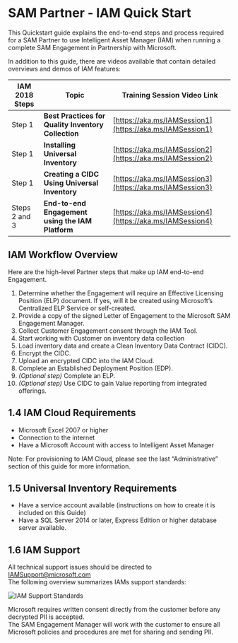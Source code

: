 # SAM Partner - IAM Quick Start

This Quickstart guide explains the end-to-end steps and process required for a SAM Partner to use Intelligent Asset Manager (IAM) when running a complete SAM Engagement in Partnership with Microsoft. 

In addition to this guide, there are videos available that contain detailed overviews and demos of IAM features:

| **IAM 2018 Steps** | **Topic**                                         | **Training Session Video Link**|
|----------------|-------------------------------------------------|-----------------------------|
| Step 1         | **Best Practices for Quality Inventory Collection** | [https://aka.ms/IAMSession1](https://aka.ms/IAMSession1)  |
| Step 1         | **Installing Universal Inventory**                  | [https://aka.ms/IAMSession2](https://aka.ms/IAMSession2)  |
| Step 1         | **Creating a CIDC Using Universal Inventory**       | [https://aka.ms/IAMSession3](https://aka.ms/IAMSession3)  |
| Steps 2 and 3  |**End-to-end Engagement using the IAM Platform**     | [https://aka.ms/IAMSession4](https://aka.ms/IAMSession4)  |

## IAM Workflow Overview

Here are the high-level Partner steps that make up IAM end-to-end Engagement.

1. Determine whether the Engagement will require an Effective Licensing Position (ELP) document. If yes, will it be created using Microsoft’s Centralized ELP Service or self-created.
1. Provide a copy of the signed Letter of Engagement to the Microsoft SAM Engagement Manager.
1. Collect Customer Engagement consent through the IAM Tool.
1. Start working with Customer on inventory data collection
1. Load inventory data and create a Clean Inventory Data Contract (CIDC).
1. Encrypt the CIDC.
1. Upload an encrypted CIDC into the IAM Cloud.
1. Complete an Established Deployment Position (EDP).
1. *(Optional step)* Complete an ELP.
1. *(Optional step)* Use CIDC to gain Value reporting from integrated offerings.

## 1.4 IAM Cloud Requirements

- Microsoft Excel 2007 or higher
- Connection to the internet
- Have a Microsoft Account with access to Intelligent Asset Manager

Note: For provisioning to IAM Cloud, please see the last “Administrative” section of this guide for more information.

## 1.5 Universal Inventory Requirements

- Have a service account available (instructions on how to create it is included on this Guide)
- Have a SQL Server 2014 or later, Express Edition or higher database server available.

## 1.6 IAM Support

All technical support issues should be directed to IAMSupport@microsoft.com  
The following overview summarizes IAMs support standards:

![IAM Support Standards](media/IAM_support_standards.jpg)

Microsoft requires written consent directly from the customer before any decrypted PII is accepted.  
The SAM Engagement Manager will work with the customer to ensure all Microsoft policies and procedures are met for sharing and sending PII.